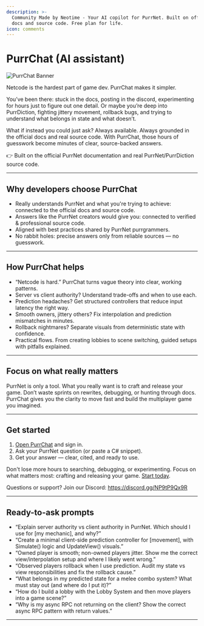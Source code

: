 ```yaml
---
description: >-
  Community Made by Neotime - Your AI copilot for PurrNet. Built on official
  docs and source code. Free plan for life.
icon: comments
---
```


# PurrChat (AI assistant)

![PurrChat Banner](https://www.purrchat.app/purrchat_og.png)

Netcode is the hardest part of game dev. PurrChat makes it simpler.

You’ve been there: stuck in the docs, posting in the discord, experimenting for hours just to figure out one detail. Or maybe you’re deep into PurrDiction, fighting jittery movement, rollback bugs, and trying to understand what belongs in state and what doesn’t.

What if instead you could just ask? Always available. Always grounded in the official docs and real source code. With PurrChat, those hours of guesswork become minutes of clear, source-backed answers.

👉 Built on the official PurrNet documentation and real PurrNet/PurrDiction source code.

***

## Why developers choose PurrChat

* Really understands PurrNet and what you're trying to achieve: connected to the official docs and source code.
* Answers like the PurrNet creators would give you: connected to verified & professional source code.
* Aligned with best practices shared by PurrNet purrgrammers.
* No rabbit holes: precise answers only from reliable sources — no guesswork.

***

## How PurrChat helps

* “Netcode is hard.” PurrChat turns vague theory into clear, working patterns.
* Server vs client authority? Understand trade-offs and when to use each.
* Prediction headaches? Get structured controllers that reduce input latency the right way.
* Smooth owners, jittery others? Fix interpolation and prediction mismatches in minutes.
* Rollback nightmares? Separate visuals from deterministic state with confidence.
* Practical flows. From creating lobbies to scene switching, guided setups with pitfalls explained.

***

## Focus on what really matters

PurrNet is only a tool. What you really want is to craft and release your game. Don’t waste sprints on rewrites, debugging, or hunting through docs. PurrChat gives you the clarity to move fast and build the multiplayer game you imagined.

***

## Get started

1. [Open PurrChat](https://purrchat.app) and sign in.
2. Ask your PurrNet question (or paste a C# snippet).
3. Get your answer — clear, cited, and ready to use.

Don't lose more hours to searching, debugging, or experimenting. Focus on what matters most: crafting and releasing your game. [Start today](https://purrchat.app).

Questions or support? Join our Discord: https://discord.gg/NP9tP9Qx9R

***

## Ready-to-ask prompts

* “Explain server authority vs client authority in PurrNet. Which should I use for \[my mechanic], and why?”
* “Create a minimal client-side prediction controller for \[movement], with Simulate() logic and UpdateView() visuals.”
* “Owned player is smooth; non-owned players jitter. Show me the correct view/interpolation setup and where I likely went wrong.”
* “Observed players rollback when I use prediction. Audit my state vs view responsibilities and fix the rollback cause.”
* “What belongs in my predicted state for a melee combo system? What must stay out (and where do I put it)?”
* “How do I build a lobby with the Lobby System and then move players into a game scene?”
* “Why is my async RPC not returning on the client? Show the correct async RPC pattern with return values.”

***

